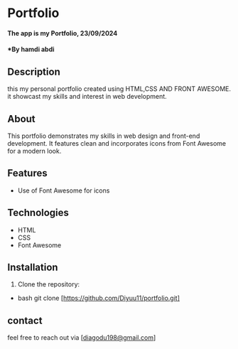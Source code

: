 # Portfolio
#### The app is my Portfolio, 23/09/2024
#### *By hamdi abdi 
## Description
this my personal portfolio created using HTML,CSS AND FRONT AWESOME. it showcast my skills and interest in web development.
## About
This portfolio demonstrates my skills in web design and front-end development. It features clean and incorporates icons from Font Awesome for a modern look.
## Features
- Use of Font Awesome for icons
## Technologies
- HTML
- CSS
- Font Awesome
## Installation
1. Clone the repository:
* bash
git clone [https://github.com/Diyuu11/portfolio.git]

## contact
feel free to reach out via [diagodu198@gmail.com]
